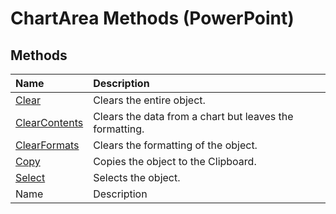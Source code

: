 
# ChartArea Methods (PowerPoint)

## Methods



|**Name**|**Description**|
|:-----|:-----|
| [Clear](fa22b630-405c-f771-faaa-14bdf8d9fa8b.md)|Clears the entire object.|
| [ClearContents](7cb3e9a9-e808-ed80-c55e-de422d19d9e3.md)|Clears the data from a chart but leaves the formatting.|
| [ClearFormats](80732262-f84d-1153-811e-30ce887a8661.md)|Clears the formatting of the object.|
| [Copy](32dc2527-1fd0-2043-c8a6-93af4c7ffc3d.md)|Copies the object to the Clipboard.|
| [Select](6bb2d068-3a9e-f8d9-41e5-882a2b72b218.md)|Selects the object.|
|Name|Description|
